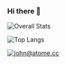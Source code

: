### Hi there 👋

<!--
**Jxhnn/Jxhnn** is a ✨ _special_ ✨ repository because its `README.md` (this file) appears on your GitHub profile.

Here are some ideas to get you started:

- 🔭 I’m currently working on ...
- 🌱 I’m currently learning ...
- 👯 I’m looking to collaborate on ...
- 🤔 I’m looking for help with ...
- 💬 Ask me about ...
- 📫 How to reach me: ...
- 😄 Pronouns: ...
- ⚡ Fun fact: ...
-->

![Overall Stats](https://github-readme-stats.vercel.app/api?username=jxhnn&count_private=true&show_icons=true&hide=contribs&theme=dark)

![Top Langs](https://github-readme-stats.vercel.app/api/top-langs/?username=jxhnn&layout=compact)

<a href="mailto:john@atome.cc">![john@atome.cc](https://img.shields.io/badge/Gmail-D14836?style=for-the-badge&logo=gmail&logoColor=white)</a>
